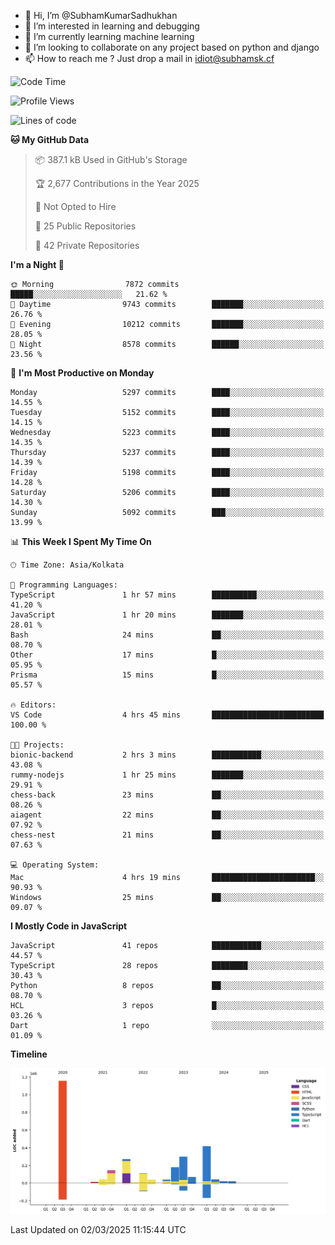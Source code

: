 - 👋 Hi, I’m @SubhamKumarSadhukhan
- 👀 I’m interested in learning and debugging
- 🌱 I’m currently learning machine learning
- 💞️ I’m looking to collaborate on any project based on python and django
- 📫 How to reach me ?
      Just drop a mail in idiot@subhamsk.cf

<!---
SubhamKumarSadhukhan/SubhamKumarSadhukhan is a ✨ special ✨ repository because its `README.md` (this file) appears on your GitHub profile.
You can click the Preview link to take a look at your changes.
--->


<!--START_SECTION:waka-->
![Code Time](http://img.shields.io/badge/Code%20Time-2%2C769%20hrs%201%20min-blue)

![Profile Views](http://img.shields.io/badge/Profile%20Views-4-blue)

![Lines of code](https://img.shields.io/badge/From%20Hello%20World%20I%27ve%20Written-2.8%20million%20lines%20of%20code-blue)

**🐱 My GitHub Data** 

> 📦 387.1 kB Used in GitHub's Storage 
 > 
> 🏆 2,677 Contributions in the Year 2025
 > 
> 🚫 Not Opted to Hire
 > 
> 📜 25 Public Repositories 
 > 
> 🔑 42 Private Repositories 
 > 
**I'm a Night 🦉** 

```text
🌞 Morning                7872 commits        █████░░░░░░░░░░░░░░░░░░░░   21.62 % 
🌆 Daytime                9743 commits        ███████░░░░░░░░░░░░░░░░░░   26.76 % 
🌃 Evening                10212 commits       ███████░░░░░░░░░░░░░░░░░░   28.05 % 
🌙 Night                  8578 commits        ██████░░░░░░░░░░░░░░░░░░░   23.56 % 
```
📅 **I'm Most Productive on Monday** 

```text
Monday                   5297 commits        ████░░░░░░░░░░░░░░░░░░░░░   14.55 % 
Tuesday                  5152 commits        ████░░░░░░░░░░░░░░░░░░░░░   14.15 % 
Wednesday                5223 commits        ████░░░░░░░░░░░░░░░░░░░░░   14.35 % 
Thursday                 5237 commits        ████░░░░░░░░░░░░░░░░░░░░░   14.39 % 
Friday                   5198 commits        ████░░░░░░░░░░░░░░░░░░░░░   14.28 % 
Saturday                 5206 commits        ████░░░░░░░░░░░░░░░░░░░░░   14.30 % 
Sunday                   5092 commits        ███░░░░░░░░░░░░░░░░░░░░░░   13.99 % 
```


📊 **This Week I Spent My Time On** 

```text
🕑︎ Time Zone: Asia/Kolkata

💬 Programming Languages: 
TypeScript               1 hr 57 mins        ██████████░░░░░░░░░░░░░░░   41.20 % 
JavaScript               1 hr 20 mins        ███████░░░░░░░░░░░░░░░░░░   28.01 % 
Bash                     24 mins             ██░░░░░░░░░░░░░░░░░░░░░░░   08.70 % 
Other                    17 mins             █░░░░░░░░░░░░░░░░░░░░░░░░   05.95 % 
Prisma                   15 mins             █░░░░░░░░░░░░░░░░░░░░░░░░   05.57 % 

🔥 Editors: 
VS Code                  4 hrs 45 mins       █████████████████████████   100.00 % 

🐱‍💻 Projects: 
bionic-backend           2 hrs 3 mins        ███████████░░░░░░░░░░░░░░   43.08 % 
rummy-nodejs             1 hr 25 mins        ███████░░░░░░░░░░░░░░░░░░   29.91 % 
chess-back               23 mins             ██░░░░░░░░░░░░░░░░░░░░░░░   08.26 % 
aiagent                  22 mins             ██░░░░░░░░░░░░░░░░░░░░░░░   07.92 % 
chess-nest               21 mins             ██░░░░░░░░░░░░░░░░░░░░░░░   07.63 % 

💻 Operating System: 
Mac                      4 hrs 19 mins       ███████████████████████░░   90.93 % 
Windows                  25 mins             ██░░░░░░░░░░░░░░░░░░░░░░░   09.07 % 
```

**I Mostly Code in JavaScript** 

```text
JavaScript               41 repos            ███████████░░░░░░░░░░░░░░   44.57 % 
TypeScript               28 repos            ████████░░░░░░░░░░░░░░░░░   30.43 % 
Python                   8 repos             ██░░░░░░░░░░░░░░░░░░░░░░░   08.70 % 
HCL                      3 repos             █░░░░░░░░░░░░░░░░░░░░░░░░   03.26 % 
Dart                     1 repo              ░░░░░░░░░░░░░░░░░░░░░░░░░   01.09 % 
```



**Timeline**

![Lines of Code chart](https://raw.githubusercontent.com/SubhamKumarSadhukhan/SubhamKumarSadhukhan/main/assets/bar_graph.png)


 Last Updated on 02/03/2025 11:15:44 UTC
<!--END_SECTION:waka-->

